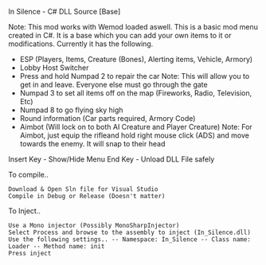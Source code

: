 In Silence - C# DLL Source [Base]

Note: This mod works with Wemod loaded aswell.
This is a basic mod menu created in C#. It is a base which you can add your own items to it or modifications. Currently it has the following.

 - ESP (Players, Items, Creature (Bones), Alerting items, Vehicle, Armory)
 - Lobby Host Switcher
 - Press and hold Numpad 2 to repair the car
 Note: This will allow you to get in and leave. Everyone else must go through the gate
 - Numpad 3 to set all items off on the map (Fireworks, Radio, Television, Etc)
 - Numpad 8 to go flying sky high
 - Round information (Car parts required, Armory Code)
 - Aimbot (Will lock on to both AI Creature and Player Creature)
 Note: For Aimbot, just equip the rifleand hold right mouse click (ADS) and move towards the enemy. It will snap to their head
 
Insert Key - Show/Hide Menu 
End Key - Unload DLL File safely

To compile..

    Download & Open Sln file for Visual Studio
    Compile in Debug or Release (Doesn't matter)

To Inject..

    Use a Mono injector (Possibly MonoSharpInjector)
    Select Process and browse to the assembly to inject (In_Silence.dll)
    Use the following settings.. -- Namespace: In_Silence -- Class name: Loader -- Method name: init
    Press inject
